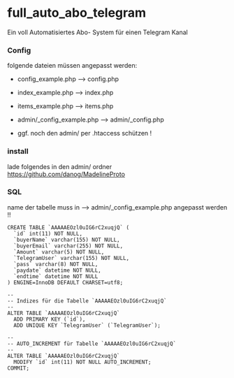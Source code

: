 # full_auto_abo_telegram
Ein voll Automatisiertes Abo- System für einen Telegram Kanal

### Config
folgende dateien müssen angepasst werden:

* config_example.php		--> config.php
* index_example.php		--> index.php
* items_example.php		--> items.php

* admin/_config_example.php	--> admin/_config.php

* ggf. noch den admin/ per .htaccess schützen !

### install

lade folgendes in den admin/ ordner
https://github.com/danog/MadelineProto


### SQL
name der tabelle muss in --> admin/_config_example.php angepasst werden !!


```
CREATE TABLE `AAAAAEOzl0uIG6rC2xuqjQ` (
  `id` int(11) NOT NULL,
  `buyerName` varchar(155) NOT NULL,
  `buyerEmail` varchar(255) NOT NULL,
  `Amount` varchar(5) NOT NULL,
  `TelegramUser` varchar(155) NOT NULL,
  `pass` varchar(8) NOT NULL,
  `paydate` datetime NOT NULL,
  `endtime` datetime NOT NULL
) ENGINE=InnoDB DEFAULT CHARSET=utf8;

--
-- Indizes für die Tabelle `AAAAAEOzl0uIG6rC2xuqjQ`
--
ALTER TABLE `AAAAAEOzl0uIG6rC2xuqjQ`
  ADD PRIMARY KEY (`id`),
  ADD UNIQUE KEY `TelegramUser` (`TelegramUser`);

--
-- AUTO_INCREMENT für Tabelle `AAAAAEOzl0uIG6rC2xuqjQ`
--
ALTER TABLE `AAAAAEOzl0uIG6rC2xuqjQ`
  MODIFY `id` int(11) NOT NULL AUTO_INCREMENT;
COMMIT;
```
